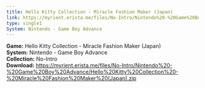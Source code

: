 ```yaml
---
title: Hello Kitty Collection - Miracle Fashion Maker (Japan)
link: https://myrient.erista.me/files/No-Intro/Nintendo%20-%20Game%20Boy%20Advance/Hello%20Kitty%20Collection%20-%20Miracle%20Fashion%20Maker%20(Japan).zip
type: single1
System: Nintendo - Game Boy Advance
---
```

<b>Game:</b> Hello Kitty Collection - Miracle Fashion Maker (Japan)<br>
<b>System:</b> Nintendo - Game Boy Advance<br>
<b>Collection:</b> No-Intro<br>
<b>Download:</b> https://myrient.erista.me/files/No-Intro/Nintendo%20-%20Game%20Boy%20Advance/Hello%20Kitty%20Collection%20-%20Miracle%20Fashion%20Maker%20(Japan).zip
